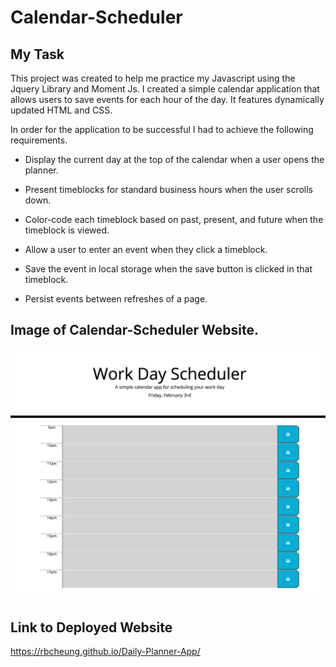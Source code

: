 # Calendar-Scheduler

## My Task

This project was created to help me practice my Javascript using the Jquery Library and Moment Js. I created a simple calendar application that allows users to save events for each hour of the day. It features dynamically updated HTML and CSS. 

In order for the application to be successful I had to achieve the following requirements.

* Display the current day at the top of the calendar when a user opens the planner.

* Present timeblocks for standard business hours when the user scrolls down.

* Color-code each timeblock based on past, present, and future when the timeblock is viewed.

* Allow a user to enter an event when they click a timeblock.

* Save the event in local storage when the save button is clicked in that timeblock.

* Persist events between refreshes of a page.


## Image of Calendar-Scheduler Website.

![Alt text](images/Daily-Planner-App.png)

## Link to Deployed Website

https://rbcheung.github.io/Daily-Planner-App/


